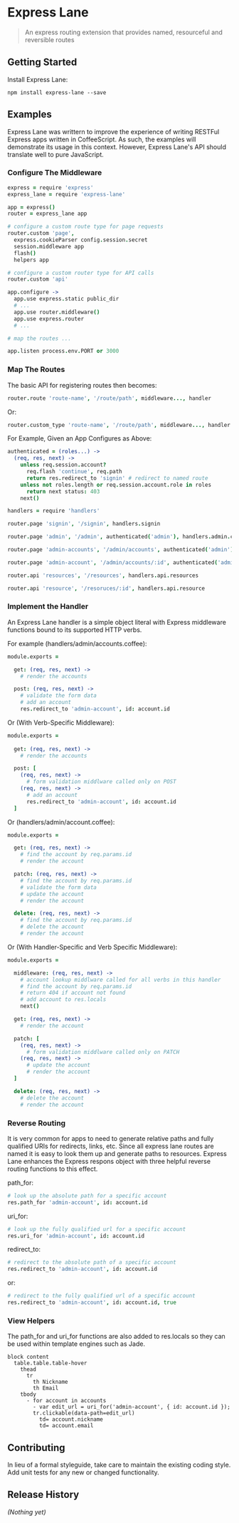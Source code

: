 # Express Lane

> An express routing extension that provides named, resourceful and reversible routes

## Getting Started

Install Express Lane:

```shell
npm install express-lane --save
```

## Examples

Express Lane was writtern to improve the experience of writing RESTFul Express apps written in CoffeeScript.  As such, the examples will demonstrate its usage in this context.  However, Express Lane's API should translate well to pure JavaScript.

### Configure The Middleware

```coffee
express = require 'express'
express_lane = require 'express-lane'

app = express()
router = express_lane app

# configure a custom route type for page requests
router.custom 'page',
  express.cookieParser config.session.secret
  session.middleware app
  flash()
  helpers app

# configure a custom router type for API calls
router.custom 'api'

app.configure ->
  app.use express.static public_dir
  # ...
  app.use router.middleware()
  app.use express.router
  # ...

# map the routes ...

app.listen process.env.PORT or 3000
```

### Map The Routes

The basic API for registering routes then becomes:

```coffee
router.route 'route-name', '/route/path', middleware..., handler
```

Or:

```coffee
router.custom_type 'route-name', '/route/path', middleware..., handler
```

For Example, Given an App Configures as Above:

```coffee
authenticated = (roles...) ->
  (req, res, next) ->
    unless req.session.account?
      req.flash 'continue', req.path
      return res.redirect_to 'signin' # redirect to named route
    unless not roles.length or req.session.account.role in roles
      return next status: 403
    next()

handlers = require 'handlers'

router.page 'signin', '/signin', handlers.signin

router.page 'admin', '/admin', authenticated('admin'), handlers.admin.clients

router.page 'admin-accounts', '/admin/accounts', authenticated('admin'), handlers.admin.accounts

router.page 'admin-account', '/admin/accounts/:id', authenticated('admin'), handlers.admin.account

router.api 'resources', '/resources', handlers.api.resources

router.api 'resource', '/resoruces/:id', handlers.api.resource

```

### Implement the Handler

An Express Lane handler is a simple object literal with Express middleware functions bound to its supported HTTP verbs.

For example (handlers/admin/accounts.coffee):

```coffee
module.exports =

  get: (req, res, next) ->
    # render the accounts

  post: (req, res, next) ->
    # validate the form data
    # add an account
    res.redirect_to 'admin-account', id: account.id

```

Or (With Verb-Specific Middleware):

```coffee
module.exports =
  
  get: (req, res, next) ->
    # render the accounts

  post: [
    (req, res, next) ->
      # form validation middlware called only on POST
    (req, res, next) ->
      # add an account
      res.redirect_to 'admin-account', id: account.id
  ]

```

Or (handlers/admin/account.coffee):

```coffee
module.exports =

  get: (req, res, next) ->
    # find the account by req.params.id
    # render the account

  patch: (req, res, next) ->
    # find the account by req.params.id
    # validate the form data
    # update the account
    # render the account

  delete: (req, res, next) ->
    # find the account by req.params.id
    # delete the account
    # render the account

```

Or (With Handler-Specific and Verb Specific Middleware):

```coffee
module.exports =

  middleware: (req, res, next) ->
    # account lookup middlware called for all verbs in this handler
    # find the account by req.params.id
    # return 404 if account not found
    # add account to res.locals
    next()

  get: (req, res, next) ->
    # render the account

  patch: [
    (req, res, next) ->
      # form validation middlware called only on PATCH
    (req, res, next) ->
      # update the account
      # render the account
  ]

  delete: (req, res, next) ->
    # delete the account
    # render the account

```

### Reverse Routing

It is very common for apps to need to generate relative paths and fully qualified URIs for redirects, links, etc.  Since all express lane routes are named it is easy to look them up and generate paths to resources.  Express Lane enhances the Express respons object with three helpful reverse routing functions to this effect.

path_for:

```coffee
# look up the absolute path for a specific account
res.path_for 'admin-account', id: account.id
```

uri_for:

```coffee
# look up the fully qualified url for a specific account
res.uri_for 'admin-account', id: account.id
```

redirect_to:

```coffee
# redirect to the absolute path of a specific account
res.redirect_to 'admin-account', id: account.id
```

or:

```coffee
# redirect to the fully qualified url of a specific account
res.redirect_to 'admin-account', id: account.id, true
```


### View Helpers

The path_for and uri_for functions are also added to res.locals so they can be used within template engines such as Jade.

```jade
block content
  table.table.table-hover
    thead
      tr
        th Nickname
        th Email
    tbody
      - for account in accounts
        - var edit_url = uri_for('admin-account', { id: account.id });
        tr.clickable(data-path=edit_url)
          td= account.nickname
          td= account.email
```

## Contributing
In lieu of a formal styleguide, take care to maintain the existing coding style. Add unit tests for any new or changed functionality.

## Release History
_(Nothing yet)_
